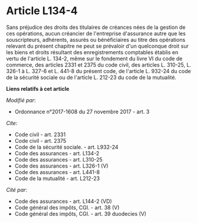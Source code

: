 # Article L134-4

Sans préjudice des droits des titulaires de créances nées de la gestion de ces opérations, aucun créancier de l'entreprise
d'assurance autre que les souscripteurs, adhérents, assurés ou bénéficiaires au titre des opérations relevant du présent
chapitre ne peut se prévaloir d'un quelconque droit sur les biens et droits résultant des enregistrements comptables établis
en vertu de l'article L. 134-2, même sur le fondement du livre VI du code de commerce, des articles 2331 et 2375 du code
civil, des articles L. 310-25, L. 326-1 à L. 327-6 et L. 441-8 du présent code, de l'article L. 932-24 du code de la sécurité
sociale ou de l'article L. 212-23 du code de la mutualité.

**Liens relatifs à cet article**

_Modifié par_:

  - Ordonnance n°2017-1608 du 27 novembre 2017 - art. 3

_Cite_:

  - Code civil - art. 2331
  - Code civil - art. 2375
  - Code de la sécurité sociale. - art. L932-24
  - Code des assurances - art. L134-2
  - Code des assurances - art. L310-25
  - Code des assurances - art. L326-1 (V)
  - Code des assurances - art. L441-8
  - Code de la mutualité - art. L212-23

_Cité par_:

  - Code des assurances - art. L144-2 (VD)
  - Code général des impôts, CGI. - art. 38 (V)
  - Code général des impôts, CGI. - art. 39 duodecies (V)
